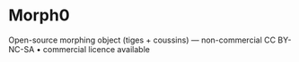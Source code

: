 # Morph0
Open-source morphing object (tiges + coussins) — non-commercial CC BY-NC-SA • commercial licence available
